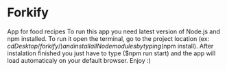 # Forkify
App for food recipes
To run this app you need latest version of Node.js and npm installed.
To run it open the terminal, go to the project location (ex: $cd Desktop/forkify/) 
and install all Node modules by typing ($npm install). After instalation finished you just have to type
($npm run start) and the app will load automaticaly on your default browser. Enjoy :)
